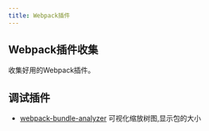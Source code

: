 ```yaml
---
title: Webpack插件
---
```

## Webpack插件收集
收集好用的Webpack插件。

## 调试插件
* [webpack-bundle-analyzer](https://www.npmjs.com/package/webpack-bundle-analyzer) 可视化缩放树图,显示包的大小